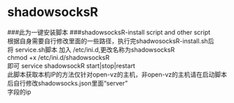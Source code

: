 # shadowsocksR
###此为一键安装脚本
###shadowsocksR-install script and other script  
根据自身需要自行修改里面的一些路径，执行完shadwosocksR-install.sh后  
将 service.sh脚本 加入 /etc/ini.d,更改名称为shadowsocksR  
chmod +x /etc/ini.d/shadowsocksR  
即可 service shadowsockR start|stop|restart  
此脚本获取本机IP的方法仅针对open-vz的主机，非open-vz的主机请在启动脚本后自行修改shadowsocks.json里面“server”  
字段的ip
